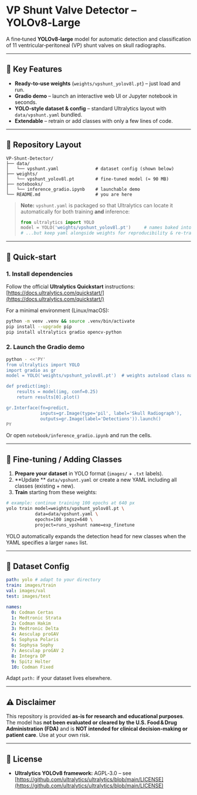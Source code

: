 # VP Shunt Valve Detector – YOLOv8‑Large

A fine‑tuned **YOLOv8‑large** model for automatic detection and classification of 11 ventricular‑peritoneal (VP) shunt valves on skull radiographs.

---

## 🌟 Key Features

- **Ready‑to‑use weights** (`weights/vpshunt_yolov8l.pt`) – just load and run.
- **Gradio demo** – launch an interactive web UI or Jupyter notebook in seconds.
- **YOLO‑style dataset & config** – standard Ultralytics layout with `data/vpshunt.yaml` bundled.
- **Extendable** – retrain or add classes with only a few lines of code.

---

## 📂 Repository Layout

```
VP‑Shunt‑Detector/
├── data/
│   └── vpshunt.yaml              # dataset config (shown below)
├── weights/
│   └── vpshunt_yolov8l.pt        # fine‑tuned model (≈ 90 MB)
├── notebooks/
│   └── inference_gradio.ipynb    # launchable demo
└── README.md                     # you are here
```

> **Note:** `vpshunt.yaml` is packaged so that Ultralytics can locate it automatically for both training **and** inference:
>
> ```python
> from ultralytics import YOLO
> model = YOLO('weights/vpshunt_yolov8l.pt')     # names baked into weights
> # ...but keep yaml alongside weights for reproducibility & re‑training
> ```

---

## 🚀 Quick‑start

### 1. Install dependencies

Follow the official **Ultralytics Quickstart** instructions: [https://docs.ultralytics.com/quickstart/](https://docs.ultralytics.com/quickstart/)

For a minimal environment (Linux/macOS):

```bash
python -m venv .venv && source .venv/bin/activate
pip install --upgrade pip
pip install ultralytics gradio opencv-python
```

### 2. Launch the Gradio demo

```bash
python - <<'PY'
from ultralytics import YOLO
import gradio as gr
model = YOLO('weights/vpshunt_yolov8l.pt')  # weights autoload class names

def predict(img):
    results = model(img, conf=0.25)
    return results[0].plot()

gr.Interface(fn=predict,
             inputs=gr.Image(type='pil', label='Skull Radiograph'),
             outputs=gr.Image(label='Detections')).launch()
PY
```

Or open `notebook/inference_gradio.ipynb` and run the cells.

---

## 🔧 Fine‑tuning / Adding Classes

1. **Prepare your dataset** in YOLO format (`images/` + `.txt` labels).
2. **Update ** `data/vpshunt.yaml` or create a new YAML including all classes (existing + new).
3. **Train** starting from these weights:

```bash
# example: continue training 100 epochs at 640 px
yolo train model=weights/vpshunt_yolov8l.pt \
           data=data/vpshunt.yaml \
           epochs=100 imgsz=640 \
           project=runs_vpshunt name=exp_finetune
```

YOLO automatically expands the detection head for new classes when the YAML specifies a larger `names` list.

---

## 📑 Dataset Config

```yaml
path: yolo # adapt to your directory
train: images/train
val: images/val
test: images/test

names:
  0: Codman Certas
  1: Medtronic Strata
  2: Codman Hakim
  3: Medtronic Delta
  4: Aesculap proGAV
  5: Sophysa Polaris
  6: Sophysa Sophy
  7: Aesculap proGAV 2
  8: Integra DP
  9: Spitz Holter
  10: Codman Fixed
```

Adapt `path:` if your dataset lives elsewhere.

---

## ⚠️ Disclaimer

This repository is provided **as‑is for research and educational purposes**. The model has **not been evaluated or cleared by the U.S. Food & Drug Administration (FDA)** and is **NOT intended for clinical decision‑making or patient care**. Use at your own risk.

---

## 📝 License

- **Ultralytics YOLOv8 framework:** AGPL‑3.0 – see [https://github.com/ultralytics/ultralytics/blob/main/LICENSE](https://github.com/ultralytics/ultralytics/blob/main/LICENSE)